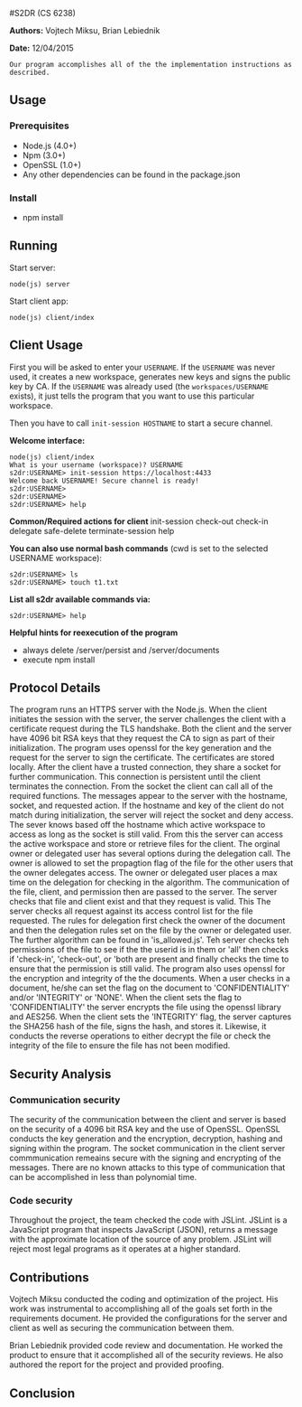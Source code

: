 #S2DR (CS 6238)

**Authors:** Vojtech Miksu, Brian Lebiednik

**Date:** 12/04/2015

```
Our program accomplishes all of the the implementation instructions as described.
```

## Usage

### Prerequisites

- Node.js (4.0+)
- Npm (3.0+)
- OpenSSL (1.0+)
- Any other dependencies can be found in the package.json

### Install

- npm install

## Running

Start server:
```
node(js) server
```

Start client app:
```
node(js) client/index
```

## Client Usage

First you will be asked to enter your `USERNAME`. If the `USERNAME` was never used, it creates a new workspace, generates new keys and signs the public key by CA. If the `USERNAME` was already used (the `workspaces/USERNAME` exists), it just tells the program that you want to use this particular workspace.

Then you have to call `init-session HOSTNAME` to start a secure channel.

**Welcome interface:**
```
node(js) client/index
What is your username (workspace)? USERNAME
s2dr:USERNAME> init-session https://localhost:4433
Welcome back USERNAME! Secure channel is ready!
s2dr:USERNAME>
s2dr:USERNAME>
s2dr:USERNAME> help
```

**Common/Required actions for client**
init-session
check-out
check-in
delegate
safe-delete
terminate-session
help

**You can also use normal bash commands** (cwd is set to the selected USERNAME workspace):
```
s2dr:USERNAME> ls
s2dr:USERNAME> touch t1.txt
```

**List all s2dr available commands via:**
```
s2dr:USERNAME> help
```

**Helpful hints for reexecution of the program**
- always delete /server/persist and /server/documents
- execute npm install

## Protocol Details
The program runs an HTTPS server with the Node.js. When the client initiates the session with the server, the server challenges the client with a certificate request during the TLS handshake. Both the client and the server have 4096 bit RSA keys that they request the CA to sign as part of their initialization. The program uses openssl for the key generation and the request for the server to sign the certificate. The certificates are stored locally. After the client have a trusted connection, they share a socket for further communication. This connection is persistent until the client terminates the connection.
From the socket the client can call all of the required functions. The messages appear to the server with the hostname, socket, and requested action. If the hostname and key of the client do not match during initialization, the server will reject the socket and deny access. The sever knows based off the hostname which active workspace to access as long as the socket is still valid. From this the server can access the active workspace and store or retrieve files for the client.
The orginal owner or delegated user has several options during the delegation call. The owner is allowed to set the propagtion flag of the file for the other users that the owner delegates access. The owner or delegated user places a max time on the delegation for checking in the algorithm. The communication of the file, client, and permission then are passed to the server. The server checks that file and client exist and that they request is valid. This
The server checks all request against its access control list for the file requested. The rules for delegation first check the owner of the document and then the delegation rules set on the file by the owner or delegated user. The further algorithm can be found in 'is_allowed.js'. Teh server checks teh permissions of the file to see if the the userid is in them or 'all' then checks if 'check-in', 'check-out', or 'both are present and finally checks the time to ensure that the permission is still valid.
The program also uses openssl for the encryption and integrity of the the documents. When a user checks in a document, he/she can set the flag on the document to 'CONFIDENTIALITY' and/or 'INTEGRITY' or 'NONE'. When the client sets the flag to 'CONFIDENTIALITY' the server encrypts the file using the openssl library and AES256. When the client sets the 'INTEGRITY' flag, the server captures the SHA256 hash of the file, signs the hash, and stores it. Likewise, it conducts the reverse operations to either decrypt the file or check the integrity of the file to ensure the file has not been modified.


## Security Analysis

### Communication security
The security of the communication between the client and server is based on the security of a 4096 bit RSA key and the use of OpenSSL. OpenSSL conducts the key generation and the encryption, decryption, hashing and signing within the program. The socket communication in the client server commmunication remeains secure with the signing and encrypting of the messages. There are no known attacks to this type of communication that can be accomplished in less than polynomial time.

### Code security
Throughout the project, the team checked the code with JSLint. JSLint is a JavaScript program that inspects JavaScript (JSON), returns a message with the approximate location of the source of any problem. JSLint will reject most legal programs as it operates at a higher standard.

## Contributions
Vojtech Miksu conducted the coding and optimization of the project. His work was instrumental to accomplishing all of the goals set forth in the requirements document. He provided the configurations for the server and client as well as securing the communication between them.

Brian Lebiednik provided code review and documentation. He worked the product to ensure that it accomplished all of the security reviews. He also authored the report for the project and provided proofing.

## Conclusion


